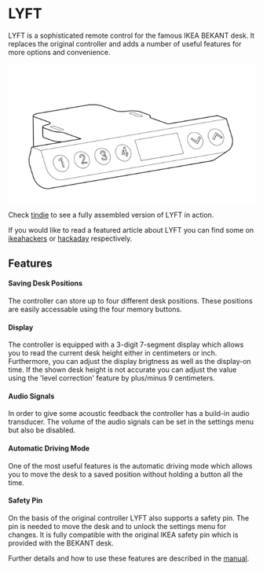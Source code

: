 # LYFT
LYFT is a sophisticated remote control for the famous IKEA BEKANT desk. It replaces the original controller and adds a number of useful features for more options and convenience. 

![lyft_model](/model.png)

Check [tindie](https://www.tindie.com/products/mgkoenig/lyft/) to see a fully assembled version of LYFT in action. 

If you would like to read a featured article about LYFT you can find some on [ikeahackers](https://ikeahackers.net/2024/03/ikea-adjustable-desk.html) or [hackaday](https://hackaday.com/2024/04/18/lyft-standing-up-for-better-ikea-bekant-control/) respectively. 

## Features 
#### Saving Desk Positions  
The controller can store up to four different desk positions. These positions are easily accessable using the four memory buttons.

#### Display 
The controller is equipped with a 3-digit 7-segment display which allows you to read the current desk height either in centimeters or inch. Furthermore, you can adjust the display brigtness as well as the display-on time. If the shown desk height is not accurate you can adjust the value using the 'level correction' feature by plus/minus 9 centimeters. 
  
#### Audio Signals  
In order to give some acoustic feedback the controller has a build-in audio transducer. The volume of the audio signals can be set in the settings menu but also be disabled.
  
#### Automatic Driving Mode
One of the most useful features is the automatic driving mode which allows you to move the desk to a saved position without holding a button all the time. 

#### Safety Pin 
On the basis of the original controller LYFT also supports a safety pin. The pin is needed to move the desk and to unlock the settings menu for changes. It is fully compatible with the original IKEA safety pin which is provided with the BEKANT desk. 

Further details and how to use these features are described in the [manual](/manual.pdf).
